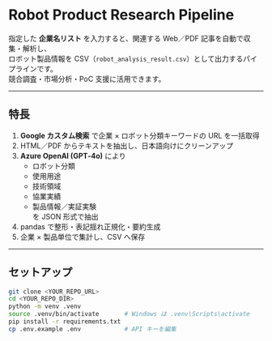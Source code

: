 # Robot Product Research Pipeline

指定した **企業名リスト** を入力すると、関連する Web／PDF 記事を自動で収集・解析し、  
ロボット製品情報を CSV（`robot_analysis_result.csv`）として出力するパイプラインです。  
競合調査・市場分析・PoC 支援に活用できます。

---

## 特長

1. **Google カスタム検索** で企業 × ロボット分類キーワードの URL を一括取得  
2. HTML／PDF からテキストを抽出し、日本語向けにクリーンアップ  
3. **Azure OpenAI (GPT‑4o)** により  
   - ロボット分類  
   - 使用用途  
   - 技術領域  
   - 協業実績  
   - 製品情報／実証実験  
   を JSON 形式で抽出  
4. pandas で整形・表記揺れ正規化・要約生成  
5. 企業 × 製品単位で集計し、CSV へ保存  

---

## セットアップ

```bash
git clone <YOUR_REPO_URL>
cd <YOUR_REPO_DIR>
python -m venv .venv
source .venv/bin/activate       # Windows は .venv\Scripts\activate
pip install -r requirements.txt
cp .env.example .env            # API キーを編集
